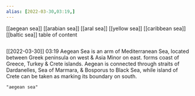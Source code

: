 ```yaml
---
alias: [2022-03-30,03:19,]
---
```

[[aegean sea]] [[arabian sea]] [[aral sea]] [[yellow sea]] [[caribbean sea]] [[baltic sea]]
table of content
```toc
```

[[2022-03-30]] 03:19
Aegean Sea is an arm of Mediterranean Sea, located between Greek peninsula on west & Asia Minor on east.
forms coast of Greece, Turkey & Crete islands.
Aegean is connected through straits of Dardanelles, Sea of Marmara, & Bosporus to Black Sea, while island of Crete can be taken as marking its boundary on south.
```query
"aegean sea"
```